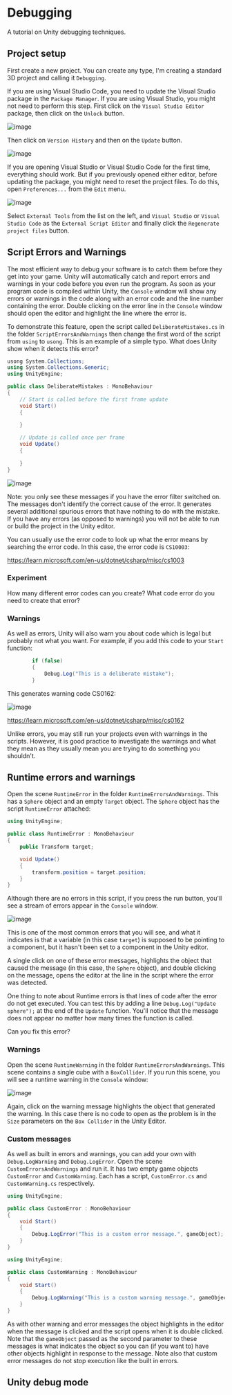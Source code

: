 # Debugging

A tutorial on Unity debugging techniques.

## Project setup

First create a new project. You can create any type, I'm creating a standard 3D project and calling it `Debugging`.

If you are using Visual Studio Code, you need to update the Visual Studio package in the `Package Manager`. If you are using Visual Studio, you might not need to perform this step. First click on the `Visual Studio Editor` package, then click on the `Unlock` button.

![image](https://github.com/LSBUSGP/Debugging/assets/3679392/c2c730f4-d469-4a22-91a7-2c14b5bfa3f0)

Then click on `Version History` and then on the `Update` button.

![image](https://github.com/LSBUSGP/Debugging/assets/3679392/d91c7409-24d8-48a0-a2ce-7e933ecfb09b)

If you are opening Visual Studio or Visual Studio Code for the first time, everything should work. But if you previously opened either editor, before updating the package, you might need to reset the project files. To do this, open `Preferences...` from the `Edit` menu.

![image](https://github.com/LSBUSGP/Debugging/assets/3679392/c7edf5df-8c30-48e0-8002-c6670859ee2a)

Select `External Tools` from the list on the left, and `Visual Studio` or `Visual Studio Code` as the `External Script Editor` and finally click the `Regenerate project files` button.

## Script Errors and Warnings

The most efficient way to debug your software is to catch them before they get into your game. Unity will automatically catch and report errors and warnings in your code before you even run the program. As soon as your program code is compiled within Unity, the `Console` window will show any errors or warnings in the code along with an error code and the line number containing the error. Double clicking on the error line in the `Console` window should open the editor and highlight the line where the error is.

To demonstrate this feature, open the script called `DeliberateMistakes.cs` in the folder `ScriptErrorsAndWarnings` then change the first word of the script from `using` to `usong`. This is an example of a simple typo. What does Unity show when it detects this error?

```cs
usong System.Collections;
using System.Collections.Generic;
using UnityEngine;

public class DeliberateMistakes : MonoBehaviour
{
    // Start is called before the first frame update
    void Start()
    {
        
    }

    // Update is called once per frame
    void Update()
    {
        
    }
}
```

![image](https://github.com/LSBUSGP/Debugging/assets/3679392/0026e7e1-b618-4430-b463-8aed9e50ab07)

Note: you only see these messages if you have the error filter switched on. The messages don't identify the correct cause of the error. It generates several additional spurious errors that have nothing to do with the mistake. If you have any errors (as opposed to warnings) you will not be able to run or build the project in the Unity editor.

You can usually use the error code to look up what the error means by searching the error code. In this case, the error code is `CS10003`:

https://learn.microsoft.com/en-us/dotnet/csharp/misc/cs1003

### Experiment

How many different error codes can you create? What code error do you need to create that error?

### Warnings

As well as errors, Unity will also warn you about code which is legal but probably not what you want. For example, if you add this code to your `Start` function:

```cs
        if (false)
        {
            Debug.Log("This is a deliberate mistake");
        }
```

This generates warning code CS0162:

![image](https://github.com/LSBUSGP/Debugging/assets/3679392/e7955e39-ee58-4226-990a-9248cefa4aef)

https://learn.microsoft.com/en-us/dotnet/csharp/misc/cs0162

Unlike errors, you may still run your projects even with warnings in the scripts. However, it is good practice to investigate the warnings and what they mean as they usually mean you are trying to do something you shouldn't.

## Runtime errors and warnings

Open the scene `RuntimeError` in the folder `RuntimeErrorsAndWarnings`. This has a `Sphere` object and an empty `Target` object. The `Sphere` object has the script `RuntimeError` attached:
```cs
using UnityEngine;

public class RuntimeError : MonoBehaviour
{
    public Transform target;

    void Update()
    {
        transform.position = target.position;
    }
}
```

Although there are no errors in this script, if you press the run button, you'll see a stream of errors appear in the `Console` window.

![image](https://github.com/LSBUSGP/Debugging/assets/3679392/f9e371ef-4d41-43f4-87ff-911d60a00623)

This is one of the most common errors that you will see, and what it indicates is that a variable (in this case `target`) is supposed to be pointing to a component, but it hasn't been set to a component in the Unity editor.

A single click on one of these error messages, highlights the object that caused the message (in this case, the `Sphere` object), and double clicking on the message, opens the editor at the line in the script where the error was detected.

One thing to note about Runtime errors is that lines of code after the error do not get executed. You can test this by adding a line `Debug.Log("Update sphere");` at the end of the `Update` function. You'll notice that the message does not appear no matter how many times the function is called.

Can you fix this error?

### Warnings

Open the scene `RuntimeWarning` in the folder `RuntimeErrorsAndWarnings`. This scene contains a single cube with a `BoxCollider`. If you run this scene, you will see a runtime warning in the `Console` window:

![image](https://github.com/LSBUSGP/Debugging/assets/3679392/b3b15036-463b-4efe-9d2d-89addbf04304)

Again, click on the warning message highlights the object that generated the warning. In this case there is no code to open as the problem is in the `Size` parameters on the `Box Collider` in the Unity Editor.

### Custom messages

As well as built in errors and warnings, you can add your own with `Debug.LogWarning` and `Debug.LogError`. Open the scene `CustomErrorsAndWarnings` and run it. It has two empty game objects `CustomError` and `CustomWarning`. Each has a script, `CustomError.cs` and `CustomWarning.cs` respectively.

```cs
using UnityEngine;

public class CustomError : MonoBehaviour
{
    void Start()
    {
        Debug.LogError("This is a custom error message.", gameObject);
    }
}
```

```cs
using UnityEngine;

public class CustomWarning : MonoBehaviour
{
    void Start()
    {
        Debug.LogWarning("This is a custom warning message.", gameObject);
    }
}
```

As with other warning and error messages the object highlights in the editor when the message is clicked and the script opens when it is double clicked. Note that the `gameObject` passed as the second parameter to these messages is what indicates the object so you can (if you want to) have other objects highlight in response to the message. Note also that custom error messages do not stop execution like the built in errors.

## Unity debug mode



